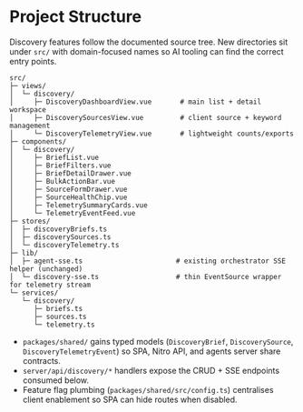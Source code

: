 # Project Structure
Discovery features follow the documented source tree. New directories sit under `src/` with domain-focused names so AI tooling can find the correct entry points.

```
src/
├─ views/
│  └─ discovery/
│     ├─ DiscoveryDashboardView.vue       # main list + detail workspace
│     ├─ DiscoverySourcesView.vue         # client source + keyword management
│     └─ DiscoveryTelemetryView.vue       # lightweight counts/exports
├─ components/
│  └─ discovery/
│     ├─ BriefList.vue
│     ├─ BriefFilters.vue
│     ├─ BriefDetailDrawer.vue
│     ├─ BulkActionBar.vue
│     ├─ SourceFormDrawer.vue
│     ├─ SourceHealthChip.vue
│     ├─ TelemetrySummaryCards.vue
│     └─ TelemetryEventFeed.vue
├─ stores/
│  ├─ discoveryBriefs.ts
│  ├─ discoverySources.ts
│  └─ discoveryTelemetry.ts
├─ lib/
│  ├─ agent-sse.ts                       # existing orchestrator SSE helper (unchanged)
│  └─ discovery-sse.ts                   # thin EventSource wrapper for telemetry stream
└─ services/
   └─ discovery/
      ├─ briefs.ts
      ├─ sources.ts
      └─ telemetry.ts
```

- `packages/shared/` gains typed models (`DiscoveryBrief`, `DiscoverySource`, `DiscoveryTelemetryEvent`) so SPA, Nitro API, and agents server share contracts.
- `server/api/discovery/*` handlers expose the CRUD + SSE endpoints consumed below.
- Feature flag plumbing (`packages/shared/src/config.ts`) centralises client enablement so SPA can hide routes when disabled.
